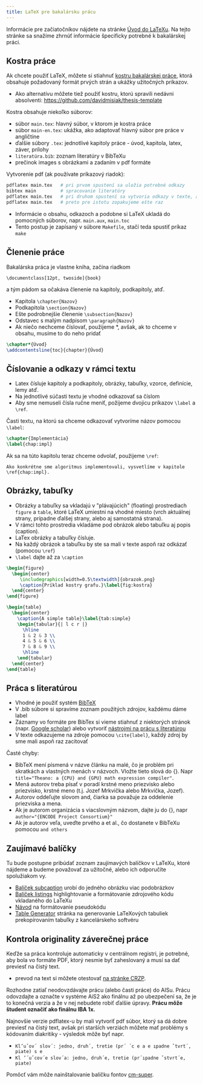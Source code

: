 ```yaml
---
title: LaTeX pre bakalársku prácu
---
```


Informácie pre začiatočníkov nájdete na stránke [Úvod do LaTeXu](./Úvod_do_LaTeXu.md). Na tejto stránke sa snažíme zhrnúť
informácie špecificky potrebné k bakalárskej práci.

## Kostra práce

Ak chcete použiť LaTeX, môžete si stiahnuť [kostru bakalárskej práce](./files/Praca.zip), ktorá obsahuje požadovaný formát
prvých strán a ukážky užitočných príkazov.
  - Ako alternatívu môžete tiež použiť kostru, ktorú spravili nedávni
    absolventi: <https://github.com/davidmisiak/thesis-template>

Kostra obsahuje niekoľko súborov:
  - súbor `main.tex`: hlavný súbor, v ktorom je kostra práce
  - súbor `main-en.tex`: ukážka, ako adaptovať hlavný súbor pre práce v
    angličtine
  - ďalšie súbory `.tex`: jednotlivé kapitoly práce - úvod, kapitola,
    latex, záver, prílohy
  - `literatúra.bib`: zoznam literatúry v BibTeXu
  - prečinok images s obrázkami a zadaním v pdf formáte

Vytvorenie pdf (ak používate príkazový riadok):

```bash
pdflatex main.tex   # pri prvom spustení sa uložia potrebné odkazy
bibtex main         # spracovanie literatúry
pdflatex main.tex   # pri druhom spustení sa vytvoria odkazy v texte, ale môžu sa ešte posunúť strany
pdflatex main.tex   # preto pre istotu zopakujeme ešte raz
```

  - Informácie o obsahu, odkazoch a podobne si LaTeX ukladá do pomocných
    súborov, napr. `main.aux`, `main.toc`
  - Tento postup je zapísaný v súbore `Makefile`, stačí teda spustiť
    príkaz `make`

## Členenie práce

Bakalárska práca je vlastne kniha, začína riadkom

    \documentclass[12pt, twoside]{book}

a tým pádom sa očakáva členenie na kapitoly, podkapitoly, atď.

  - Kapitola `\chapter{Nazov}`
  - Podkapitola `\section{Nazov}`
  - Ešte podrobnejšie členenie `\subsection{Nazov}`
  - Odstavec s malým nadpisom `\paragraph{Nazov}`
  - Ak niečo nechceme číslovať, použijeme \*, avšak, ak to chceme v
    obsahu, musíme to do neho pridať
```latex
\chapter*{Úvod}
\addcontentsline{toc}{chapter}{Úvod}
```

## Číslovanie a odkazy v rámci textu

  - Latex čísluje kapitoly a podkapitoly, obrázky, tabuľky, vzorce,
    definície, lemy atď.
  - Na jednotlivé súčasti textu je vhodné odkazovať sa číslom
  - Aby sme nemuseli čísla ručne meniť, požijeme dvojicu príkazov
    `\label` a `\ref`.

Časti textu, na ktorú sa chceme odkazovať vytvoríme názov pomocou
`\label`:
```latex
\chapter{Implementácia}
\label{chap:impl}
```

Ak sa na túto kapitolu teraz chceme odvolať, použijeme `\ref`:

    Ako konkrétne sme algoritmus implementovali, vysvetlíme v kapitole \ref{chap:impl}.

## Obrázky, tabuľky

  - Obrázky a tabuľky sa vkladajú v "plávajúcich" (floating)
    prostrediach `figure` a `table`, ktoré LaTeX umiestni na vhodné
    miesto (vrch aktuálnej strany, prípadne ďalšej strany, alebo aj
    samostatná strana).
  - V rámci tohto prostredia vkladáme pod obrázok alebo tabuľku aj popis
    (caption).
  - LaTex obrázky a tabuľky čísluje.
  - Na každý obrázok a tabuľku by ste sa mali v texte aspoň raz odkázať
    (pomocou `\ref`)
  - `\label` dajte až za `\caption`

```latex
\begin{figure}
  \begin{center}
     \includegraphics[width=0.5\textwidth]{obrazok.png}
     \caption{Príklad kostry grafu.}\label{fig:kostra}
  \end{center}
\end{figure} 

\begin{table}
  \begin{center}
    \caption{A simple table}\label{tab:simple}
    \begin{tabular}{| l c r |}
      \hline
      1 & 2 & 3 \\
      4 & 5 & 6 \\
      7 & 8 & 9 \\
      \hline
    \end{tabular}
  \end{center}
\end{table}
```

## Práca s literatúrou

  - Vhodné je použiť systém
    [BibTeX](http://en.wikipedia.org/wiki/BibTeX)
  - V .bib súbore si spravíme zoznam použitých zdrojov, každému dáme
    label
  - Záznamy vo formáte pre BibTex si vieme stiahnuť z niektorých stránok
    (napr. [Google scholar](http://scholar.google.com/)) alebo vytvoriť
    [nástrojmi na prácu s
    literatúrou](./Práca_s_literatúrou#Podporn.C3.BD_softv.C3.A9r.md)
  - V texte odkazujeme na zdroje pomocou `\cite{label}`, každý zdroj by
    sme mali aspoň raz zacitovať

Časté chyby:

  - BibTeX mení písmená v názve článku na malé, čo je problém pri
    skratkách a vlastných menách v názvoch. Vložte tieto slová do {}.
    Napr `title="Theano: a {CPU} and {GPU} math expression compiler"`.
  - Mená autorov treba písať v poradí krstné meno priezvisko alebo
    priezvisko, krstné meno (t.j. Jozef Mrkvička alebo Mrkvička, Jozef).
  - Autorov oddeľujte slovom and, čiarka sa považuje za oddelenie
    priezviska a mena.
  - Ak je autorom organizácia s viacslovným názvom, dajte ju do {}, napr
    `author="{ENCODE Project Consortium}"`
  - Ak je autorov veľa, uveďte prvého a et al., čo dostanete v BibTeXu
    pomocou `and others`

## Zaujímavé balíčky

Tu bude postupne pribúdať zoznam zaujímavých balíčkov v LaTeXu, ktoré
nájdeme a budeme považovať za užitočné, alebo ich odporučíte
spolužiakom vy.

  - [Balíček subcaption](https://ctan.org/pkg/subcaption) urobí do
    jedného obrázku viac podobrázkov
  - [Balíček
    listings](http://texdoc.net/texmf-dist/doc/latex/listings/listings.pdf)
    highlightovanie a formátovanie zdrojového kódu vkladaného do LaTeXu
  - [Návod](https://www.overleaf.com/learn/latex/Algorithms) na
    formátovanie pseudokódu
  - [Table Generator](https://www.tablesgenerator.com/) stránka na
    generovanie LaTeXových tabuliek prekopírovaním tabuľky z
    kancelárskeho softvéru

## Kontrola originality záverečnej práce

Keďže sa práca kontroluje automaticky v centrálnom registri, je
potrebné, aby bola vo formáte PDF, ktorý nesmie byť zaheslovaný a musí
sa dať previesť na čistý text.

  - prevod na text si môžete otestovať [na stránke CRZP](http://testdoc.crzp.sk/?fn=main).

Rozhodne zatiaľ neodovzdávajte prácu (alebo časti práce) do AISu. Prácu
odovzdajte a označte v systéme AiS2 ako finálnu až po ubezpečení sa, že
je to konečná verzia a že v nej nebudete robiť ďalšie úpravy. **Prácu
môže študent označiť ako finálnu IBA 1x.**

Najnovšie verzie pdflatex-u by mali vytvoriť pdf súbor, ktorý sa dá
dobre previesť na čistý text, avšak pri starších verziách môžete mať
problémy s kódovaním diakritiky - výsledok môže byť napr.

  - `Kl’uˇov´ slov´: jedno, druh´, tretie (pr´ ´c e a e ıpadne ˇtvrt´,
    piate) s e`
  - `Kl ’´uˇcov´e slov´a: jedno, druh´e, tretie (pr´ıpadne ˇstvrt´e,
    piate)`

Pomôcť vám môže nainštalovanie balíčku fontov [cm-super](https://www.ctan.org/pkg/cm-super).
